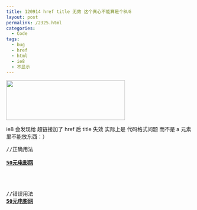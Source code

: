 ```yaml
---
title: 120914 href title 无效 这个真心不能算是个BUG
layout: post
permalink: /2325.html
categories:
  - Code
tags:
  - bug
  - href
  - html
  - ie8
  - 不显示
---
```

[<img src="http://www.80aj.com/wp-content/uploads/2012/09/htmlbug.jpg" alt="" title="htmlbug" width="321" height="107" class="aligncenter size-full wp-image-2326" />][1]

ie8 会发现给 超链接加了 href 后 title 失效 实际上是 代码格式问题 而不是 a 元素里不能放东西：）

<pre lang="html">//正确用法
<a title="50元电影网" target="_blank" href="http://www.50y.cc">
<b>50元电影网</b>
</a>
<br />

//错误用法
<a title="50元电影网" target="_blank" href="http://www.50y.cc"><b>50元电影网</b></a>
</pre>

 [1]: http://www.80aj.com/wp-content/uploads/2012/09/htmlbug.jpg